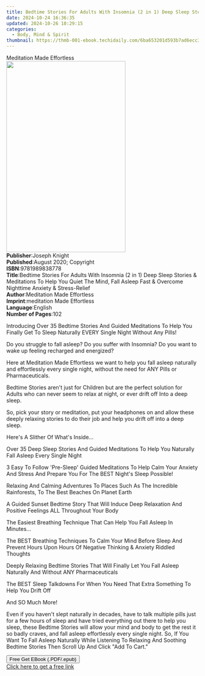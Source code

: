 ```yaml
---
title: Bedtime Stories For Adults With Insomnia (2 in 1) Deep Sleep Stories & Meditations To Help You Quiet The Mind, Fall Asleep Fast & Overcome Nighttime Anxiety & Stress-Relief | Free Book
date: 2024-10-24 16:36:35
updated: 2024-10-26 10:29:15
categories:
  - Body, Mind & Spirit
thumbnail: https://thmb-001-ebook.techidaily.com/6ba653201d593b7ad6ecc36f7e6ce7a1ca3a41c6ec0c4de290914ae965940f13.jpg
---
```

<main id="book-container">
  <div class="flex flex-col">
    <div class="book-brief flex-1 py-6 px-4 sm:p-6 md:py-10 md:px-8">
      <!-- brief-->
      <div class="book-brief-main">Meditation Made Effortless</div>
    </div>
    <div
      class="book-meta-info flex-1 grid gap-4 col-start-1 col-end-3 row-start-1 sm:mb-6 sm:grid-cols-4 lg:gap-6 lg:col-start-2 lg:row-end-6 lg:row-span-6 lg:mb-0"
    >
      <div
        class="book-meta-info-left place-content-center mt-4 p-4 text-sm leading-6 col-start-2 col-span-2 dark:text-slate-400"
      >
        <img
          class="w-full h-500 object-cover rounded-lg sm:h-255 sm:col-span-2 lg:col-span-full"
          src="https://img-001-ebook.techidaily.com/0053ae2f546dd74ea12a8ce4011fae52a94b6a3185a5b44528998e20f0eb411c.jpg"
          alt=""
          width="312"
          height="500"
        />
      </div>
      <div
        class="book-meta-info-right mt-2 col-start-1 row-start-2 col-span-3 self-center"
      >
        <!-- meta data  -->
        <div class="flex flex-col px-4 md:px-8">
          <div class="flex-1">
            <strong>Publisher</strong>:<span class="px-2">Joseph Knight</span>
          </div>
          <div class="flex-1">
            <strong>Published</strong>:<span class="px-2"
              >August 2020; Copyright</span
            >
          </div>
          <div class="flex-1">
            <strong>ISBN</strong>:<span class="px-2">9781989838778</span>
          </div>
          <div class="flex-1">
            <strong>Title</strong>:<span class="px-2"
              >Bedtime Stories For Adults With Insomnia (2 in 1) Deep Sleep
              Stories &amp; Meditations To Help You Quiet The Mind, Fall Asleep
              Fast &amp; Overcome Nighttime Anxiety &amp; Stress-Relief</span
            >
          </div>
          <div class="flex-1">
            <strong>Author</strong>:<span class="px-2"
              >Meditation Made Effortless</span
            >
          </div>
          <div class="flex-1">
            <strong>Imprint</strong>:<span class="px-2"
              >meditation Made Effortless</span
            >
          </div>
          <div class="flex-1">
            <strong>Language</strong>:<span class="px-2">English</span>
          </div>
          <div class="flex-1">
            <strong>Number of Pages</strong>:<span class="px-2">102</span>
          </div>
        </div>
      </div>
    </div>
    <div class="book-description flex-1 py-6 px-4 sm:p-6 md:py-10 md:px-8">
      <div class="book-description-main">
        <div accordion-content="" id="description">
          <p>
            Introducing Over 35 Bedtime Stories And Guided Meditations To Help
            You Finally Get To Sleep Naturally EVERY Single Night Without Any
            Pills!
          </p>
          <p>
            Do you struggle to fall asleep? Do you suffer with Insomnia? Do you
            want to wake up feeling recharged and energized?
          </p>
          <p>
            Here at Meditation Made Effortless we want to help you fall asleep
            naturally and effortlessly every single night, without the need for
            ANY Pills or Pharmaceuticals.
          </p>
          <p>
            Bedtime Stories aren't just for Children but are the perfect
            solution for Adults who can never seem to relax at night, or ever
            drift off Into a deep sleep.
          </p>
          <p>
            So, pick your story or meditation, put your headphones on and allow
            these deeply relaxing stories to do their job and help you drift off
            into a deep sleep.
          </p>
          <p>Here's A Slither Of What's Inside...</p>
          <p>
            Over 35 Deep Sleep Stories And Guided Meditations To Help You
            Naturally Fall Asleep Every Single Night
          </p>
          <p>
            3 Easy To Follow 'Pre-Sleep' Guided Meditations To Help Calm Your
            Anxiety And Stress And Prepare You For The BEST Night's Sleep
            Possible!
          </p>
          <p>
            Relaxing And Calming Adventures To Places Such As The Incredible
            Rainforests,&nbsp;To The Best Beaches On Planet Earth
          </p>
          <p>
            A Guided Sunset Bedtime Story That Will Induce Deep Relaxation And
            Positive Feelings ALL Throughout Your Body
          </p>
          <p>
            The Easiest Breathing Technique That Can Help You Fall Asleep In
            Minutes...
          </p>
          <p>
            The BEST Breathing Techniques To Calm Your Mind Before Sleep And
            Prevent Hours Upon Hours Of Negative Thinking &amp; Anxiety Riddled
            Thoughts
          </p>
          <p>
            Deeply Relaxing Bedtime Stories That Will Finally Let You Fall
            Asleep Naturally And Without ANY Pharmaceuticals
          </p>
          <p>
            The BEST Sleep Talkdowns For When You Need That Extra Something To
            Help You Drift Off
          </p>
          <p>And SO Much More!</p>
          <p>
            Even if you haven't slept naturally in decades, have to talk
            multiple pills just for a few hours of sleep and have tried
            everything out there to help you sleep, these Bedtime Stories will
            allow your mind and body to get the rest it so badly craves, and
            fall asleep effortlessly every single night. So, If You Want To Fall
            Asleep Naturally While Listening To Relaxing And Soothing Bedtime
            Stories Then Scroll Up And Click "Add To Cart."&nbsp;
          </p>
        </div>
        <div class="accordion-fader"></div>
      </div>
    </div>
    <div class="book-excerpts flex-1 py-6 px-4 sm:p-6 md:py-10 md:px-8"></div>
    <div
      class="book-about-author flex-1 py-6 px-4 sm:p-6 md:py-10 md:px-8"
    ></div>
    <div class="book-free-get flex-1 py-6 px-4 sm:p-6 md:py-10 md:px-8">
      <button
        id="btn-free-get"
        class="bg-blue-500 hover:bg-blue-700 text-white font-bold py-2 px-4 rounded"
      >
        Free Get EBook (.PDF/.epub)
      </button>
      <div id="countdown-display" class="px-2 text-lg mt-2"></div>
      <a
        id="free-link"
        class="hidden bg-blue-500 hover:bg-blue-700 text-white font-bold py-2 px-4 rounded"
        href="https://www.ebooks.com/en-us/book/210101856/bedtime-stories-for-adults-with-insomnia-2-in-1-deep-sleep-stories-meditations-to-help-you-quiet-the-mind-fall-asleep-fast-overcome-nighttime-anxiety-stress-relief/meditation-made-effortless/"
        target="_blank"
        >Click here to get a free link</a
      >
    </div>
    <script>
      let countdownTime = 0;
      let countdownInterval = null;
      document
        .getElementById('btn-free-get')
        .addEventListener('click', startCountdown);
      function startCountdown() {
        countdownTime = new Date().getTime() + 60000 * 3;
        countdownInterval = setInterval(updateCountdown, 1000);
        document.getElementById('btn-free-get').disabled = true;
        document
          .getElementById('btn-free-get')
          .classList.add('bg-gray-500', 'cursor-not-allowed');
      }
      function updateCountdown() {
        let currentTime = new Date().getTime();
        let timeLeft = countdownTime - currentTime;
        let secondsLeft = Math.floor(timeLeft / 1000);
        document.getElementById('countdown-display').innerHTML =
          `Remaining time: ${secondsLeft} seconds.`;
        if (secondsLeft <= 0) {
          clearInterval(countdownInterval);
          document.getElementById('btn-free-get').classList.add('hidden');
          document.getElementById('free-link').classList.remove('hidden');
          document.getElementById('countdown-display').innerHTML = '';
        }
      }
    </script>
  </div>
</main>
